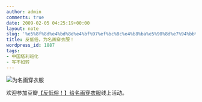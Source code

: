 ```yaml
---
author: admin
comments: true
date: 2009-02-05 04:25:19+00:00
layout: note
slug: '%e5%8f%8d%e4%bd%8e%e4%bf%97%ef%bc%8c%e4%b8%ba%e5%90%8d%e7%94%bb%e7%a9%bf%e8%a1%a3%e6%9c%8d%ef%bc%81'
title: 反低俗，为名画穿衣服！
wordpress_id: 1887
tags:
- 中国塔利班化
- 写不如转
---
```


![为名画穿衣服](http://farm4.static.flickr.com/3115/3255026236_92bd813412_m.jpg)

欢迎参加豆瓣[【反低俗！】给名画穿衣服](http://www.douban.com/online/10080202/)线上活动。
